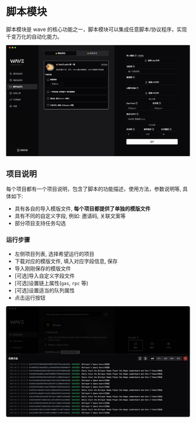 # 脚本模块

脚本模块是 wave 的核心功能之一，脚本模块可以集成任意脚本/协议程序，实现千变万化的自动化能力。

![script](./assets/ss/wave-script.png)

## 项目说明

每个项目都有一个项目说明，包含了脚本的功能描述，使用方法，参数说明等, 具体如下:

- 具有各自的导入模版文件, **每个项目都提供了单独的模版文件**
- 具有不同的自定义字段, 例如: 邀请码, 关联文案等
- 部分项目支持任务勾选

### 运行步骤

- 左侧项目列表, 选择希望运行的项目
- 下载对应的模版文件, 填入对应字段信息, 保存
- 导入刚刚保存的模版文件
- [可选]导入自定义字段文件
- [可选]设置链上属性(`gas`, `rpc` 等)
- [可选]设置适当的队列属性
- 点击运行按钮

![查看任务运行状态](./assets/ss/wave-galxe-running.png)